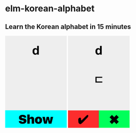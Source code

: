 <h1>elm-korean-alphabet</h1>
<h2>Learn the Korean alphabet in 15 minutes</h2>
<img src="screenshot-1.png" width="200px" height="300px" />
<img src="screenshot-2.png" width="200px" height="300px" />
